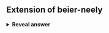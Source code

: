 ## Extension of beier-neely
<details>
<summary><b>Reveal answer</b></summary>
Use weighted combination of mulitple line segmenst
</details>
